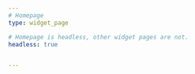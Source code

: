 ```yaml
---
# Homepage
type: widget_page

# Homepage is headless, other widget pages are not.
headless: true


---
```

